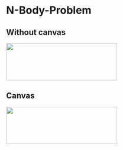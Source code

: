 # N-Body-Problem

## Without canvas
<img align='center' width='300' height='100' src='https://user-images.githubusercontent.com/65621247/125457307-a25136fb-8546-421b-b59d-11a3f3947784.mp4'>

## Canvas
<img align='center' width='300' height='100' src='https://user-images.githubusercontent.com/65621247/125457344-4d6939a4-a4a8-41de-b685-67b32be31de6.mp4'>

